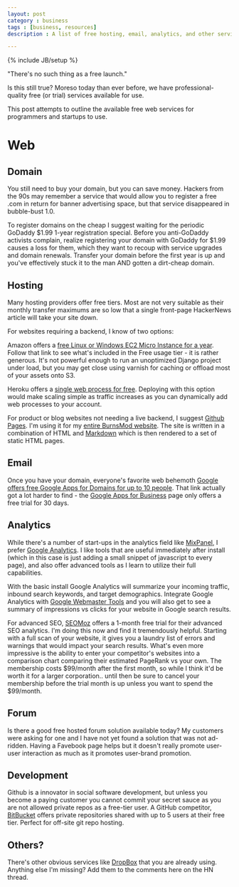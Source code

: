 ```yaml
---
layout: post
category : business
tags : [business, resources]
description : A list of free hosting, email, analytics, and other services for use by programmers and startups.

---
```

{% include JB/setup %}

"There's no such thing as a free launch."

Is this still true?  Moreso today than ever before, we have professional-quality free (or trial) services available for use.

This post attempts to outline the available free web services for programmers and startups to use.

# Web

## Domain

You still need to buy your domain, but you can save money.  Hackers from the 90s may remember a service that would allow you to register a free .com in return for banner advertising space, but that service disappeared in bubble-bust 1.0. 

To register domains on the cheap I suggest waiting for the periodic GoDaddy $1.99 1-year registration special.  Before you anti-GoDaddy activists complain, realize registering your domain with GoDaddy for $1.99 causes a loss for them, which they want to recoup with service upgrades and domain renewals.  Transfer your domain before the first year is up and you've effectively stuck it to the man AND gotten a dirt-cheap domain.

## Hosting

Many hosting providers offer free tiers.  Most are not very suitable as their monthly transfer maximums are so low that a single front-page HackerNews article will take your site down.

For websites requiring a backend, I know of two options:

Amazon offers a [free Linux or Windows EC2 Micro Instance for a year](http://aws.amazon.com/free/).  Follow that link to see what's included in the Free usage tier - it is rather generous.  It's not powerful enough to run an unoptimized Django project under load, but you may get close using varnish for caching or offload most of your assets onto S3.

Heroku offers a [single web process for free](http://www.heroku.com/pricing#1-0).  Deploying with this option would make scaling simple as traffic increases as you can dynamically add web processes to your account.

For product or blog websites not needing a live backend, I suggest [Github Pages](http://pages.github.com).  I'm using it for my [entire BurnsMod website](https://www.github.com/burnsmod).  The site is written in a combination of HTML and [Markdown](http://daringfireball.net/projects/markdown/) which is then rendered to a set of static HTML pages.

## Email

Once you have your domain, everyone's favorite web behemoth [Google offers free Google Apps for Domains for up to 10 people](http://www.google.com/apps/intl/en/group/index.html).  That link actually got a lot harder to find - the [Google Apps for Business](https://www.google.com/a/cpanel/premier/new3?hl=en) page only offers a free trial for 30 days.

## Analytics 

While there's a number of start-ups in the analytics field like [MixPanel](https://mixpanel.com/), I prefer [Google Analytics](http://analytics.google.com).  I like tools that are useful immediately after install (which in this case is just adding a small snippet of javascript to every page), and also offer advanced tools as I learn to utilize their full capabilities.

With the basic install Google Analytics will summarize your incoming traffic, inbound search keywords, and target demographics.  Integrate Google Analytics with [Google Webmaster Tools](https://www.google.com/webmasters/tools/home?hl=en) and you will also get to see a summary of impressions vs clicks for your website in Google search results.

For advanced SEO, [SEOMoz](http://www.seomoz.org) offers a 1-month free trial for their advanced SEO analytics.  I'm doing this now and find it tremendously helpful.  Starting with a full scan of your website, it gives you a laundry list of errors and warnings that would impact your search results.  What's even more impressive is the ability to enter your competitor's websites into a comparison chart comparing their estimated PageRank vs your own.  The membership costs $99/month after the first month, so while I think it'd be worth it for a larger corporation.. until then be sure to cancel your membership before the trial month is up unless you want to spend the $99/month.

## Forum

Is there a good free hosted forum solution available today?  My customers were asking for one and I have not yet found a solution that was not ad-ridden.  Having a Favebook page helps but it doesn't really promote user-user interaction as much as it promotes user-brand promotion.  

## Development

Github is a innovator in social software development, but unless you become a paying customer you cannot commit your secret sauce as you are not allowed private repos as a free-tier user.  A GitHub competitor, [BitBucket](http://www.bitbucket.org) offers private repositories shared with up to 5 users at their free tier.  Perfect for off-site git repo hosting.

## Others?

There's other obvious services like [DropBox](http://www.dropbox.com) that you are already using.  Anything else I'm missing?  Add them to the comments here on the HN thread.




